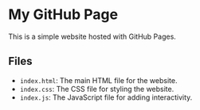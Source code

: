 # My GitHub Page

This is a simple website hosted with GitHub Pages.

## Files

- `index.html`: The main HTML file for the website.
- `index.css`: The CSS file for styling the website.
- `index.js`: The JavaScript file for adding interactivity.
